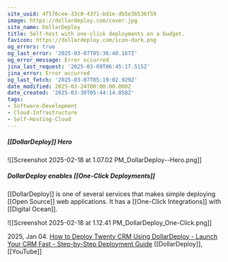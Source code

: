 ```yaml
---
site_uuid: 4f576cee-33c0-4371-bd1e-db5e3b536f59
image: https://dollardeploy.com/cover.jpg
site_name: DollarDeploy
title: Self-host with one-click deployments on a budget.
favicon: https://dollardeploy.com/icon-dark.png
og_errors: true
og_last_error: '2025-03-07T05:36:40.167Z'
og_error_message: Error occurred
jina_last_request: '2025-03-09T06:45:17.515Z'
jina_error: Error occurred
og_last_fetch: '2025-03-07T05:19:02.929Z'
date_modified: 2025-03-24T00:00:00.000Z
date_created: '2025-03-30T05:44:14.858Z'
tags:
- Software-Development
- Cloud-Infrastructure
- Self-Hosting-Cloud
---
```










##### [[DollarDeploy]] Hero
![[Screenshot 2025-02-18 at 1.07.02 PM_DollarDeploy--Hero.png]]

##### DollarDeploy enables [[One-Click Deployments]]
[[DollarDeploy]] is one of several services that makes simple deploying [[Open Source]] web applications. It has a [[One-Click Integrations]] with [[Digital Ocean]].


![[Screenshot 2025-02-18 at 1.12.41 PM_DollarDeploy_One-Click.png]]

2025, Jan 04. [How to Deploy Twenty CRM Using DollarDeploy - Launch Your CRM Fast - Step-by-Step Deployment Guide](https://youtu.be/nYXAqRZgyJo?si=KjCVcQ7GUSHzGMI9) [[DollarDeploy]], [[YouTube]]

